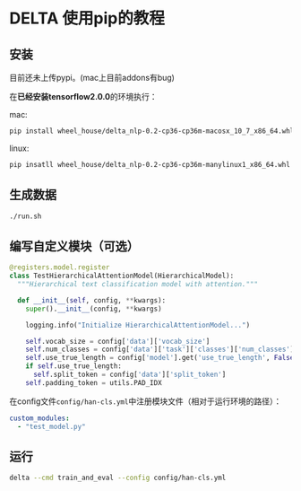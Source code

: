 # DELTA 使用pip的教程

## 安装

目前还未上传pypi。(mac上目前addons有bug)

在**已经安装tensorflow2.0.0**的环境执行：

mac:

```bash
pip install wheel_house/delta_nlp-0.2-cp36-cp36m-macosx_10_7_x86_64.whl
```

linux:

```bash
pip insatll wheel_house/delta_nlp-0.2-cp36-cp36m-manylinux1_x86_64.whl
```

## 生成数据

```bash
./run.sh
```

## 编写自定义模块（可选）

```python
@registers.model.register
class TestHierarchicalAttentionModel(HierarchicalModel):
  """Hierarchical text classification model with attention."""

  def __init__(self, config, **kwargs):
    super().__init__(config, **kwargs)

    logging.info("Initialize HierarchicalAttentionModel...")

    self.vocab_size = config['data']['vocab_size']
    self.num_classes = config['data']['task']['classes']['num_classes']
    self.use_true_length = config['model'].get('use_true_length', False)
    if self.use_true_length:
      self.split_token = config['data']['split_token']
    self.padding_token = utils.PAD_IDX
```

在config文件`config/han-cls.yml`中注册模块文件（相对于运行环境的路径）：

```yml
custom_modules:
  - "test_model.py"
```

## 运行

```bash
delta --cmd train_and_eval --config config/han-cls.yml
```
